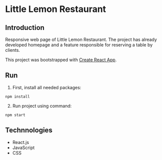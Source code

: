 # Little Lemon Restaurant

## Introduction
Responsive web page of Little Lemon Restaurant.
The project has already developed homepage and a feature responsible for reserving a table by clients.

This project was bootstrapped with [Create React App](https://github.com/facebook/create-react-app).

## Run

1. First, install all needed packages:
```
npm install
```

2. Run project using command:
```
npm start
```

## Technnologies
* React.js
* JavaScript
* CSS

